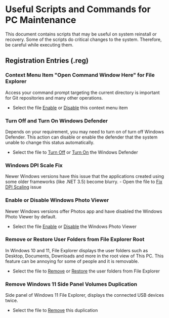 # Useful Scripts and Commands for PC Maintenance

This document contains scripts that may be useful on system reinstall or recovery. Some of the scripts do critical changes to the system. Therefore, be careful while executing them.

## Registration Entries (.reg)

### Context Menu Item "Open Command Window Here" for File Explorer
Access your command prompt targeting the current directory is important for Git repositories and many other operations.
- Select the file [Enable](./reg/open_cmd_here_context_enable.reg) or [Disable](./reg/open_cmd_here_context_disable.reg) this context menu item

### Turn Off and Turn On Windows Defender
Depends on your requirement, you may need to turn on of turn off Windows Defender. This action can disable or enable the defender that the system unable to change this status automatically.
- Select the file to [Turn Off](./reg/windows_defender_disable.reg) or [Turn On](./reg/windows_defender_enable.reg) the Windows Defender

### Windows DPI Scale Fix
Newer Windows versions have this issue that the applications created using some older frameworks (like .NET 3.5) become blurry.
    - Open the file to [Fix DPI Scaling](./reg/fix_windows_dip_scaling.reg) issue

### Enable or Disable Windows Photo Viewer
Newer Windows versions offer Photos app and have disabled the Windows Photo Viewer by default.
- Select the file [Enable](./reg/windows_photo_viewer_enable.reg) or [Disable](./reg/windows_photo_viewer_disable.reg) the Windows Photo Viewer

### Remove or Restore User Folders from File Explorer Root
In Windows 10 and 11, File Explorer displays the user folders such as Desktop, Documents, Downloads and more in the root view of This PC. This feature can be annoying for some of people and it is removable.
- Select the file to [Remove](./reg/this_pc_user_folders_remove.reg) or [Restore](./reg/this_pc_user_folders_restore.reg) the user folders from File Explorer

### Remove Windows 11 Side Panel Volumes Duplication
Side panel of Windows 11 File Explorer, displays the connected USB devices twice.
- Select the file to [Remove](./reg/explorer_drives_duplication_remove.reg) this duplication